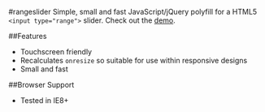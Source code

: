 #rangeslider
Simple, small and fast JavaScript/jQuery polyfill for a HTML5 `<input type="range">` slider.
Check out the [demo](http://andreruffert.github.io/rangeslider/). 


##Features
* Touchscreen friendly
* Recalculates `onresize` so suitable for use within responsive designs
* Small and fast


##Browser Support
* Tested in IE8+
